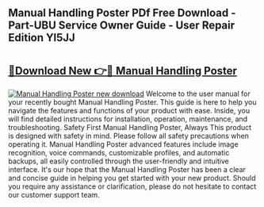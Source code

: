 ## Manual Handling Poster PDf Free Download - Part-UBU Service Owner Guide - User Repair Edition Yl5JJ

# <h2><a href="http://cf25288.oget.top/?id=Manual+Handling+Poster">🔗Download New 👉🔴 Manual Handling Poster</a></h2>

[![Manual Handling Poster new download](https://i.imgur.com/5g1atiW.png)](http://cf25288.oget.top/?id=Manual+Handling+Poster)
Welcome to the user manual for your recently bought Manual Handling Poster. This guide is here to help you navigate the features and functions of your product with ease. Inside, you will find detailed instructions for installation, operation, maintenance, and troubleshooting. Safety First Manual Handling Poster, Always This product is designed with safety in mind. Please follow all safety precautions when operating it. Manual Handling Poster advanced features include image recognition, voice commands, customizable profiles, and automatic backups, all easily controlled through the user-friendly and intuitive interface. It's our hope that the Manual Handling Poster has been a clear and concise guide in helping you get started with your new product. Should you require any assistance or clarification, please do not hesitate to contact our customer support team.
